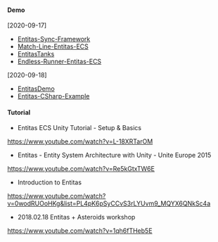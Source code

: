 #### Demo

[2020-09-17]

- [Entitas-Sync-Framework](https://github.com/RomanZhu/Entitas-Sync-Framework) 
- [Match-Line-Entitas-ECS](https://github.com/RomanZhu/Match-Line-Entitas-ECS)
- [EntitasTanks](https://github.com/cloudjubei/EntitasTanks)
- [Endless-Runner-Entitas-ECS](https://github.com/RomanZhu/Endless-Runner-Entitas-ECS)



[2020-09-18]

- [EntitasDemo](https://github.com/FirepadCN/EntitasDemo)
- [Entitas-CSharp-Example](https://github.com/sschmid/Entitas-CSharp-Example)

#### Tutorial

- Entitas ECS Unity Tutorial - Setup & Basics

https://www.youtube.com/watch?v=L-18XRTarOM

- Entitas - Entity System Architecture with Unity - Unite Europe 2015

https://www.youtube.com/watch?v=Re5kGtxTW6E

- Introduction to Entitas

https://www.youtube.com/watch?v=0wodRUOoHKg&list=PL4pK6pSyCCvS3rLYUvm9_MQYX6QNkSc4a

- 2018.02.18 Entitas + Asteroids workshop

https://www.youtube.com/watch?v=1qh6fTHeb5E
